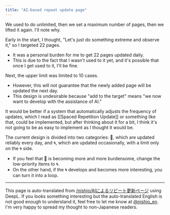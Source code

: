 ```yaml
---
title: "AI-based repeat update page"
---
```


We used to do unlimited, then we set a maximum number of pages, then we lifted it again.
I'll note why.

Early in the start, I thought, "Let's just do something extreme and observe it," so I targeted 22 pages.
- It was a personal burden for me to get 22 pages updated daily.
- This is due to the fact that I wasn't used to it yet, and it's possible that once I get used to it, I'll be fine.

Next, the upper limit was limited to 10 cases.
- However, this will not guarantee that the newly added page will be updated the next day.
- This design is undesirable because "add to the target" means "we now want to develop with the assistance of AI."

It would be better if a system that automatically adjusts the frequency of updates, which I read as [[Spaced Repetition Update]] or something like that, could be implemented, but after thinking about it for a bit, I think it's not going to be as easy to implement as I thought it would be.

The current design is divided into two categories: 🔁, which are updated reliably every day, and 🌀, which are updated occasionally, with a limit only on the 🌀 side.
- If you feel that 🔁 is becoming more and more burdensome, change the low-priority items to 🌀.
- On the other hand, if the 🌀 develops and becomes more interesting, you can turn it into a loop.



---
This page is auto-translated from [/nishio/AIによるリピート更新ページ](https://scrapbox.io/nishio/AIによるリピート更新ページ) using DeepL. If you looks something interesting but the auto-translated English is not good enough to understand it, feel free to let me know at [@nishio_en](https://twitter.com/nishio_en). I'm very happy to spread my thought to non-Japanese readers.